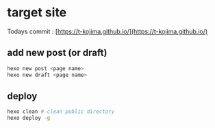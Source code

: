 # target site

Todays commit : [https://t-kojima.github.io/](https://t-kojima.github.io/)

## add new post (or draft)

```bash
hexo new post <page name>
hexo new draft <page name>
```

## deploy

```bash
hexo clean # clean public directory
hexo deploy -g
```
